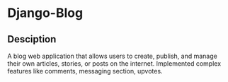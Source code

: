 # Django-Blog
## Desciption
A blog web application that allows users to create, publish, and manage their own articles, stories, or posts on the internet. Implemented complex features like comments, messaging section, upvotes.

